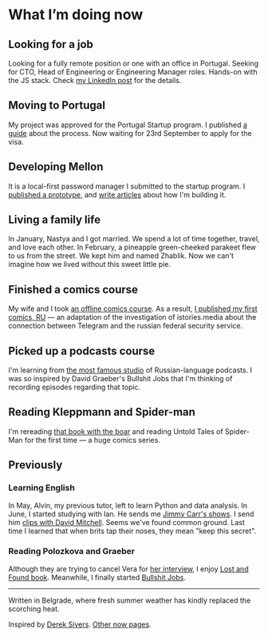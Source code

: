 # What I’m doing now

## Looking for a job

Looking for a fully remote position or one with an office in Portugal. Seeking for CTO, Head of Engineering or Engineering Manager roles. Hands-on with the JS stack. Check [my LinkedIn post](https://www.linkedin.com/posts/vladimir-lazarev_portugal-croatia-remote-activity-7333039345244835841-sPya) for the details.

## Moving to Portugal

My project was approved for the Portugal Startup program. I published [a guide](https://laidrivm.com/portuguese-startup-visa) about the process. Now waiting for 23rd September to apply for the visa.

## Developing Mellon

It is a local-first password manager I submitted to the startup program. I [published a prototype](https://mellon.laidrivm.com/), and [write articles](https://laidrivm.com/how-i-built-mellon-part-1) about how I'm building it.

## Living a family life

In January, Nastya and I got married. We spend a lot of time together, travel, and love each other. In February, a pineapple green-cheeked parakeet flew to us from the street. We kept him and named Zhablik. Now we can't imagine how we lived without this sweet little pie.

## Finished a comics course

My wife and I took [an offline comics course](https://woopwoopschool.com/comicscourse). As a result, [I published my first comics, RU](https://t.me/laidrivm_pub/626) — an adaptation of the investigation of istories.media about the connection between Telegram and the russian federal security service.

## Picked up a podcasts course

I'm learning from [the most famous studio](https://course.libolibo.me/podcast-course) of Russian-language podcasts. I was so inspired by David Graeber's Bullshit Jobs that I'm thinking of recording episodes regarding that topic.

## Reading Kleppmann and Spider-man

I'm rereading [that book with the boar](https://www.oreilly.com/library/view/designing-data-intensive-applications/9781491903063/) and reading Untold Tales of Spider-Man for the first time — a huge comics series.

## Previously

### Learning English

In May, Alvin, my previous tutor, left to learn Python and data analysis. In June, I started studying with Ian. He sends me [Jimmy Carr's shows](https://www.youtube.com/watch?v=r3SSZeUPznU). I send him [clips with David Mitchell](https://www.youtube.com/watch?v=_pDTiFkXgEE). Seems we've found common ground. Last time I learned that when brits tap their noses, they mean "keep this secret".

### Reading Polozkova and Graeber

Although they are trying to cancel Vera for [her interview](https://www.youtube.com/watch?v=aymb2GzNOPY), I enjoy [Lost and Found book](https://www.vidimbooks.com/polozkova). Meanwhile, I finally started [Bullshit Jobs](https://www.simonandschuster.com/books/Bullshit-Jobs/David-Graeber/9781501143335).

---

Written in Belgrade, where fresh summer weather has kindly replaced the scorching heat.

Inspired by [Derek Sivers](https://sive.rs/nowff). [Other now pages](https://nownownow.com/).